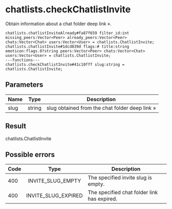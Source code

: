 # chatlists.checkChatlistInvite
Obtain information about a chat folder deep link ».

```
chatlists.chatlistInviteAlready#fa87f659 filter_id:int missing_peers:Vector<Peer> already_peers:Vector<Peer> chats:Vector<Chat> users:Vector<User> = chatlists.ChatlistInvite;
chatlists.chatlistInvite#1dcd839d flags:# title:string emoticon:flags.0?string peers:Vector<Peer> chats:Vector<Chat> users:Vector<User> = chatlists.ChatlistInvite;
---functions---
chatlists.checkChatlistInvite#41c10fff slug:string = chatlists.ChatlistInvite;
```

## Parameters
| Name | Type | Description |
| ---- | :----: | ----------- |
| slug | string | slug obtained from the chat folder deep link » |


## Result
chatlists.ChatlistInvite

## Possible errors
| Code | Type | Description |
| ---- | :----: | ----------- |
| 400 | INVITE_SLUG_EMPTY | The specified invite slug is empty. |
| 400 | INVITE_SLUG_EXPIRED | The specified chat folder link has expired. |

